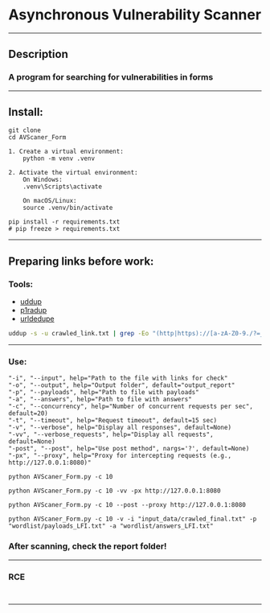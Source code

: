 
# Asynchronous Vulnerability Scanner

---

## Description
### A program for searching for vulnerabilities in forms

---

## Install:
```pycon
git clone 
cd AVScaner_Form
```
```pycon
1. Create a virtual environment:
    python -m venv .venv

2. Activate the virtual environment:
    On Windows:
    .venv\Scripts\activate
    
    On macOS/Linux:
    source .venv/bin/activate

pip install -r requirements.txt
# pip freeze > requirements.txt
```

---

## Preparing links before work:
### Tools:
- [uddup](https://github.com/rotemreiss/uddup)
- [p1radup](https://github.com/iambouali/p1radup)
- [urldedupe](https://github.com/ameenmaali/urldedupe)

```bash
uddup -s -u crawled_link.txt | grep -Eo "(http|https)://[a-zA-Z0-9./?=_%:-]*" | sort -u | urldedupe -s > crawled_final.txt
```

---

### Use:
```text
"-i", "--input", help="Path to the file with links for check"
"-o", "--output", help="Output folder", default="output_report"
"-p", "--payloads", help="Path to file with payloads"
"-a", "--answers", help="Path to file with answers"
"-c", "--concurrency", help="Number of concurrent requests per sec", default=20)
"-t", "--timeout", help="Request timeout", default=15 sec)
"-v", "--verbose", help="Display all responses", default=None)
"-vv", "--verbose_requests", help="Display all requests", default=None)
"-post", "--post", help="Use post method", nargs='?', default=None)
"-px", "--proxy", help="Proxy for intercepting requests (e.g., http://127.0.0.1:8080)"
```
```pycon
python AVScaner_Form.py -c 10 

python AVScaner_Form.py -c 10 -vv -px http://127.0.0.1:8080

python AVScaner_Form.py -c 10 --post --proxy http://127.0.0.1:8080

python AVScaner_Form.py -c 10 -v -i "input_data/crawled_final.txt" -p "wordlist/payloads_LFI.txt" -a "wordlist/answers_LFI.txt"
```

### After scanning, check the **report** folder!

---

### RCE

```bash

```


```bash

```

---
